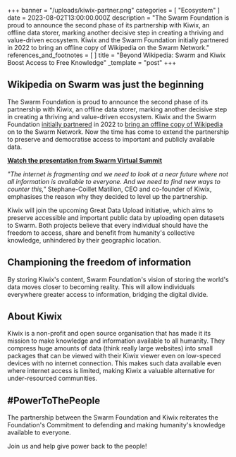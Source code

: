 +++
banner = "/uploads/kiwix-partner.png"
categories = [ "Ecosystem" ]
date = 2023-08-02T13:00:00.000Z
description = "The Swarm Foundation is proud to announce the second phase of its partnership with Kiwix, an offline data storer, marking another decisive step in creating a thriving and value-driven ecosystem. Kiwix and the Swarm Foundation initially partnered in 2022 to bring an offline copy of Wikipedia on the Swarm Network."
references_and_footnotes = [ ]
title = "Beyond Wikipedia: Swarm and Kiwix Boost Access to Free Knowledge"
_template = "post"
+++

## Wikipedia on Swarm was just the beginning

The Swarm Foundation is proud to announce the second phase of its
partnership with Kiwix, an offline data storer, marking another decisive
step in creating a thriving and value-driven ecosystem. Kiwix and the
Swarm Foundation [initially partnered](/hive/2022/kiwix-and-swarm-partner-up-to-preserve-free-online-access-to-information/) in 2022 to [bring an offline copy of
Wikipedia](/hive/2022/announcing-50k-dai-prize-to-make-wikipedia-unstoppable/) on to the Swarm Network. Now the time has come to extend the
partnership to preserve and democratise access to important and publicly
available data.

[**Watch the presentation from Swarm Virtual
Summit**](https://swarm.streameth.org/session/88NEY8)

*"The internet is fragmenting and we need to look at a near future
where not all information is available to everyone. And we need to find
new ways to counter this,"* Stephane-Coillet Matillon, CEO and
co-founder of Kiwix, emphasises the reason why they decided to level up
the partnership.

Kiwix will join the upcoming Great Data Upload initiative, which aims to
preserve accessible and important public data by uploading open datasets
to Swarm. Both projects believe that every individual should have the
freedom to access, share and benefit from humanity's collective
knowledge, unhindered by their geographic location.

## Championing the freedom of information

By storing Kiwix's content, Swarm Foundation's vision of storing the
world's data moves closer to becoming reality. This will allow
individuals everywhere greater access to information, bridging the
digital divide.

## About Kiwix

Kiwix is a non-profit and open source organisation that has made it its
mission to make knowledge and information available to all humanity.
They compress huge amounts of data (think really large websites) into
small packages that can be viewed with their Kiwix viewer even on
low-speced devices with no internet connection. This makes such data
available even where internet access is limited, making Kiwix a valuable
alternative for under-resourced communities.

## #PowerToThePeople

The partnership between the Swarm Foundation and Kiwix reiterates the
Foundation's Commitment to defending and making humanity's knowledge
available to everyone.

Join us and help give power back to the people!
